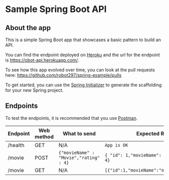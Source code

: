 # Sample Spring Boot API

## About the app

This is a simple Spring Boot app that showcases a basic pattern to build an API.

You can find the endpoint deployed on [Heroku](http://heroku.com/) and the url for the
endpoint is https://obot-api.herokuapp.com/.

To see how this app evolved over time, you can look at the pull requests here:
https://github.com/robot297/spring-example/pulls

To get started, you can use the [Spring Initializer](https://start.spring.io/#!type=maven-project&language=java&platformVersion=2.5.6&packaging=jar&jvmVersion=1.8&groupId=com.example&artifactId=demo&name=demo&description=Demo%20project%20for%20Spring%20Boot&packageName=com.example.demo&dependencies=web,mysql,h2,validation)
to generate the scaffolding for your new Spring project.

## Endpoints

To test the endpoints, it is recommended that you use [Postman](https://www.postman.com/).

| Endpoint | Web method | What to send | Expected Result |
| -------- | -------- | -------- | ------- |
| /health  | GET      | N/A | `App is OK` |
| /movie   | POST     | `{"movieName" : "Movie","rating" : 4}` | `{ "id": 1,"movieName": "Movie","rating": 4}` |
| /movie   | GET      | N/A |  `[{"id":1,"movieName":"null","rating":4}]`
